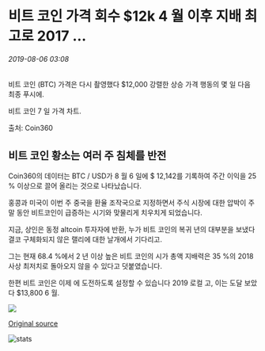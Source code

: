 # 비트 코인 가격 회수 $12k 4 월 이후 지배 최고로 2017 ...

###### 2019-08-06 03:08

비트 코인 (BTC) 가격은 다시 촬영했다 $12,000 강렬한 상승 가격 행동의 몇 일 다음 최종 푸시에.

비트 코인 7 일 가격 차트.

출처: Coin360

## 비트 코인 황소는 여러 주 침체를 반전

Coin360의 데이터는 BTC / USD가 8 월 6 일에 $ 12,142를 기록하여 주간 이익을 25 % 이상으로 끌어 올리는 것으로 나타났습니다.

홍콩과 미국이 이번 주 중국을 환율 조작국으로 지정하면서 주식 시장에 대한 압박이 주말 동안 비트코인이 급증하는 시기와 맞물리게 치우치게 되었습니다.

지금, 상인은 동정 altcoin 투자자에 반환, 누가 비트 코인의 복귀 년의 대부분을 보냈다 결코 구체화되지 않은 랠리에 대한 날개에서 기다리고.

그는 현재 68.4 %에서 2 년 이상 높은 비트 코인의 시가 총액 지배력은 35 %의 2018 사상 최저치로 돌아오지 않을 수 있다고 덧붙였습니다.

한편 비트 코인은 이제 에 도전하도록 설정할 수 있습니다 2019 로컬 고, 이는 도달 보았다 $13,800 6 월.

![](https://s3.cointelegraph.com/storage/uploads/view/28a5b224d85a8981c4451b8d6da926d8.png)

[Original source](https://cointelegraph.com/news/bitcoin-price-reclaims-12k-as-dominance-highest-since-april-2017)

![stats](https://c.statcounter.com/11760860/0/a89fa40b/1/ "stats")